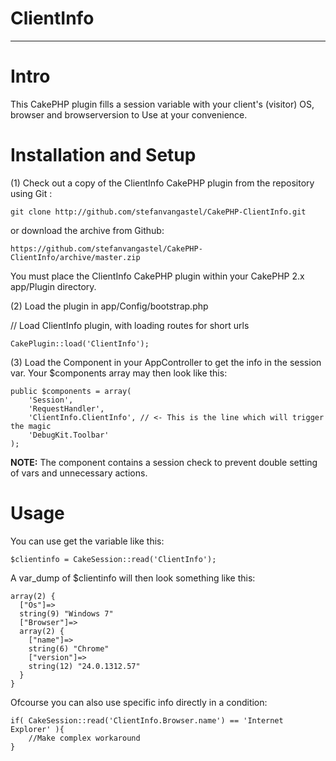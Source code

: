 # ClientInfo
- - -

# Intro

This CakePHP plugin fills a session variable with your client's (visitor) OS, browser and browserversion to Use at your convenience.


# Installation and Setup


(1) Check out a copy of the ClientInfo CakePHP plugin from the repository using Git :

	git clone http://github.com/stefanvangastel/CakePHP-ClientInfo.git

or download the archive from Github: 

	https://github.com/stefanvangastel/CakePHP-ClientInfo/archive/master.zip

You must place the ClientInfo CakePHP plugin within your CakePHP 2.x app/Plugin directory.

(2) Load the plugin in app/Config/bootstrap.php

// Load ClientInfo plugin, with loading routes for short urls
	
	CakePlugin::load('ClientInfo');

(3) Load the Component in your AppController to get the info in the session var. Your $components array may then look like this:

	public $components = array(
		'Session',
		'RequestHandler',
		'ClientInfo.ClientInfo', // <- This is the line which will trigger the magic
		'DebugKit.Toolbar'
	);


**NOTE:** The component contains a session check to prevent double setting of vars and unnecessary actions.

# Usage

You can use get the variable like this:

	$clientinfo = CakeSession::read('ClientInfo');

A var_dump of $clientinfo will then look something like this:

	array(2) {
	  ["Os"]=>
	  string(9) "Windows 7"
	  ["Browser"]=>
	  array(2) {
	    ["name"]=>
	    string(6) "Chrome"
	    ["version"]=>
	    string(12) "24.0.1312.57"
	  }
	}

Ofcourse you can also use specific info directly in a condition:

	if( CakeSession::read('ClientInfo.Browser.name') == 'Internet Explorer' ){
		//Make complex workaround
	}